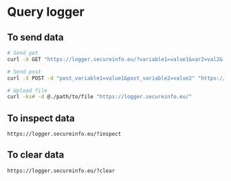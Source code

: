# Query logger

## To send data

```sh
# Send get
curl -X GET "https://logger.secureinfo.eu/?variable1=value1&var2=val2&..."

# Send post
curl -X POST -d "post_variable1=value1&post_variable2=value2" "https://logger.secureinfo.eu/"

# Upload file
curl -ks# -d @./path/to/file "https://logger.secureinfo.eu/"
```

## To inspect data

```
https://logger.secureinfo.eu/?inspect
```


## To clear data

```
https://logger.secureinfo.eu/?clear
```


